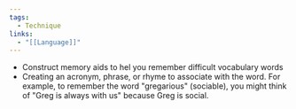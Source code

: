 ```yaml
---
tags:
  - Technique
links:
  - "[[Language]]"
---
```

- Construct memory aids to hel you remember difficult vocabulary words
- Creating an acronym, phrase, or rhyme to associate with the word. For example, to remember the word "gregarious" (sociable), you might think of "Greg is always with us" because Greg is social.